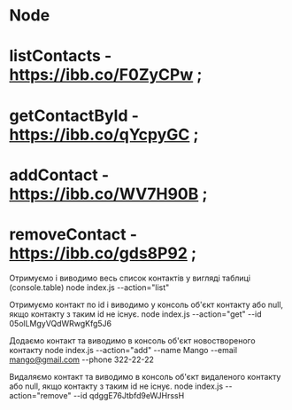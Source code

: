 # Node

# listContacts - https://ibb.co/F0ZyCPw ;
# getContactById - https://ibb.co/qYcpyGC ;
# addContact - https://ibb.co/WV7H90B ;
# removeContact - https://ibb.co/gds8P92 ;




Отримуємо і виводимо весь список контактів у вигляді таблиці (console.table)
node index.js --action="list"

Отримуємо контакт по id і виводимо у консоль об'єкт контакту або null, якщо контакту з таким id не існує.
node index.js --action="get" --id 05olLMgyVQdWRwgKfg5J6

Додаємо контакт та виводимо в консоль об'єкт новоствореного контакту
node index.js --action="add" --name Mango --email mango@gmail.com --phone 322-22-22

Видаляємо контакт та виводимо в консоль об'єкт видаленого контакту або null, якщо контакту з таким id не існує.
node index.js --action="remove" --id qdggE76Jtbfd9eWJHrssH